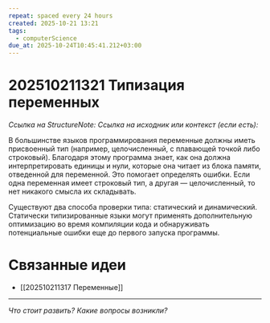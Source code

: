 ```yaml
---
repeat: spaced every 24 hours
created: 2025-10-21 13:21
tags:
  - computerScience
due_at: 2025-10-24T10:45:41.212+03:00
---
```

# 202510211321 Типизация переменных

*Ссылка на StructureNote:*
*Ссылка на исходник или контекст (если есть):*

В большинстве языков программирования переменные должны иметь присвоенный тип (например, целочисленный, с плавающей точкой либо строковый). Благодаря этому программа знает, как она должна интерпретировать единицы и нули, которые она читает из блока памяти, отведенной для переменной. Это помогает определять ошибки. Если одна переменная имеет строковый тип, а другая — целочисленный, то нет никакого смысла их складывать.

Существуют два способа проверки типа: статический и динамический. Статически типизированные языки могут применять дополнительную оптимизацию во время компиляции кода и обнаруживать потенциальные ошибки еще до первого запуска программы.

# Связанные идеи

- [[202510211317 Переменные]]

---

*Что стоит развить? Какие вопросы возникли?*
